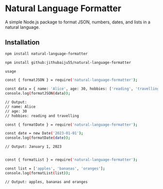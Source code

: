 # Natural Language Formatter

A simple Node.js package to format JSON, numbers, dates, and lists in a natural language.

## Installation

```bash
npm install natural-language-formatter

npm install github:jithubaiju55/natural-language-formatter

usage

const { formatJSON } = require('natural-language-formatter');

const data = { name: 'Alice', age: 30, hobbies: ['reading', 'travelling'] };
console.log(formatJSON(data));

// Output:
// name: Alice
// age: 30
// hobbies: reading and travelling

const { formatDate } = require('natural-language-formatter');

const date = new Date('2023-01-01');
console.log(formatDate(date));

// Output: January 1, 2023


const { formatList } = require('natural-language-formatter');

const list = ['apples', 'bananas', 'oranges'];
console.log(formatList(list));

// Output: apples, bananas and oranges

```
